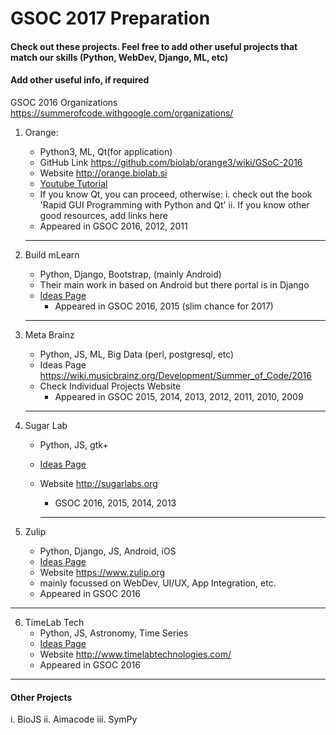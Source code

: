 # GSOC 2017 Preparation

#### Check out these projects. Feel free to add other useful projects that match our skills (Python, WebDev, Django, ML, etc)

#### Add other useful info, if required

GSOC 2016 Organizations <https://summerofcode.withgoogle.com/organizations/>



1. Orange:
	* Python3, ML, Qt(for application)
	* GitHub Link <https://github.com/biolab/orange3/wiki/GSoC-2016>
	* Website <http://orange.biolab.si>
	* [Youtube Tutorial](https://www.youtube.com/channel/UClKKWBe2SCAEyv7ZNGhIe4g)
	* If you know Qt, you can proceed, otherwise:
	    i. check out the book 'Rapid GUI Programming with Python and Qt'
	    ii. If you know other good resources, add links here
	* Appeared in GSOC 2016, 2012, 2011
	
	---

2. Build mLearn
    * Python, Django, Bootstrap, (mainly Android)
    * Their main work in based on Android but there portal is in Django
    * [Ideas Page](https://github.com/BuildmLearn/BuildmLearn-Toolkit/wiki/Google-Summer-of-Code-2016-Ideas)
	  * Appeared in GSOC 2016, 2015 (slim chance for 2017)
	
	---

3. Meta Brainz
    * Python, JS, ML, Big Data (perl, postgresql, etc)
    * Ideas Page <https://wiki.musicbrainz.org/Development/Summer_of_Code/2016>
    * Check Individual Projects Website
	  * Appeared in GSOC 2015, 2014, 2013, 2012, 2011, 2010, 2009
	
	---
	
4. Sugar Lab
    * Python, JS, gtk+
    * [Ideas Page](https://wiki.sugarlabs.org/go/Summer_of_Code/2016)
    * Website <http://sugarlabs.org>
	  * GSOC 2016, 2015, 2014, 2013
	  
	  ---

5. Zulip
    * Python, Django, JS, Android, iOS
    * [Ideas Page](https://github.com/zulip/zulip.github.io/blob/master/gsoc-ideas.md)
    * Website <https://www.zulip.org>
    * mainly focussed on WebDev, UI/UX, App Integration, etc.
    * Appeared in GSOC 2016

  ---

6. TimeLab Tech
    * Python, JS, Astronomy, Time Series
    * [Ideas Page](http://timelabtechnologies.com/ideas.html)
    * Website <http://www.timelabtechnologies.com/>
    * Appeared in GSOC 2016

  ---
  
#### Other Projects

i. BioJS
ii. Aimacode
iii. SymPy